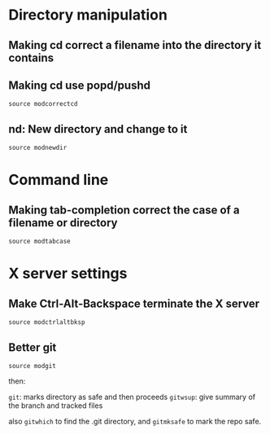 # Directory manipulation

## Making cd correct a filename into the directory it contains
## Making cd use popd/pushd

`source modcorrectcd`

## nd: New directory and change to it
`source modnewdir`

# Command line
## Making tab-completion correct the case of a filename or directory

`source modtabcase`

# X server settings

## Make Ctrl-Alt-Backspace terminate the X server

`source modctrlaltbksp`

## Better git

`source modgit`

then:

`git`: marks directory as safe and then proceeds
`gitwsup`: give summary of the branch and tracked files

also `gitwhich` to find the .git directory, and `gitmksafe` to mark the repo safe.






